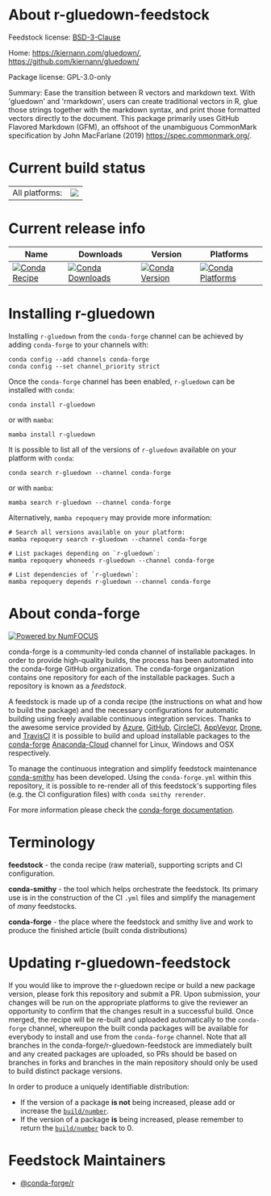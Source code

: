 About r-gluedown-feedstock
==========================

Feedstock license: [BSD-3-Clause](https://github.com/conda-forge/r-gluedown-feedstock/blob/main/LICENSE.txt)

Home: https://kiernann.com/gluedown/, https://github.com/kiernann/gluedown/

Package license: GPL-3.0-only

Summary: Ease the transition between R vectors and markdown text. With 'gluedown' and 'rmarkdown', users can create traditional vectors in R, glue those strings together with the markdown syntax, and print those formatted vectors directly to the document. This package primarily uses GitHub Flavored Markdown (GFM), an offshoot of the unambiguous CommonMark specification by John MacFarlane (2019) <https://spec.commonmark.org/>.

Current build status
====================


<table><tr><td>All platforms:</td>
    <td>
      <a href="https://dev.azure.com/conda-forge/feedstock-builds/_build/latest?definitionId=9094&branchName=main">
        <img src="https://dev.azure.com/conda-forge/feedstock-builds/_apis/build/status/r-gluedown-feedstock?branchName=main">
      </a>
    </td>
  </tr>
</table>

Current release info
====================

| Name | Downloads | Version | Platforms |
| --- | --- | --- | --- |
| [![Conda Recipe](https://img.shields.io/badge/recipe-r--gluedown-green.svg)](https://anaconda.org/conda-forge/r-gluedown) | [![Conda Downloads](https://img.shields.io/conda/dn/conda-forge/r-gluedown.svg)](https://anaconda.org/conda-forge/r-gluedown) | [![Conda Version](https://img.shields.io/conda/vn/conda-forge/r-gluedown.svg)](https://anaconda.org/conda-forge/r-gluedown) | [![Conda Platforms](https://img.shields.io/conda/pn/conda-forge/r-gluedown.svg)](https://anaconda.org/conda-forge/r-gluedown) |

Installing r-gluedown
=====================

Installing `r-gluedown` from the `conda-forge` channel can be achieved by adding `conda-forge` to your channels with:

```
conda config --add channels conda-forge
conda config --set channel_priority strict
```

Once the `conda-forge` channel has been enabled, `r-gluedown` can be installed with `conda`:

```
conda install r-gluedown
```

or with `mamba`:

```
mamba install r-gluedown
```

It is possible to list all of the versions of `r-gluedown` available on your platform with `conda`:

```
conda search r-gluedown --channel conda-forge
```

or with `mamba`:

```
mamba search r-gluedown --channel conda-forge
```

Alternatively, `mamba repoquery` may provide more information:

```
# Search all versions available on your platform:
mamba repoquery search r-gluedown --channel conda-forge

# List packages depending on `r-gluedown`:
mamba repoquery whoneeds r-gluedown --channel conda-forge

# List dependencies of `r-gluedown`:
mamba repoquery depends r-gluedown --channel conda-forge
```


About conda-forge
=================

[![Powered by
NumFOCUS](https://img.shields.io/badge/powered%20by-NumFOCUS-orange.svg?style=flat&colorA=E1523D&colorB=007D8A)](https://numfocus.org)

conda-forge is a community-led conda channel of installable packages.
In order to provide high-quality builds, the process has been automated into the
conda-forge GitHub organization. The conda-forge organization contains one repository
for each of the installable packages. Such a repository is known as a *feedstock*.

A feedstock is made up of a conda recipe (the instructions on what and how to build
the package) and the necessary configurations for automatic building using freely
available continuous integration services. Thanks to the awesome service provided by
[Azure](https://azure.microsoft.com/en-us/services/devops/), [GitHub](https://github.com/),
[CircleCI](https://circleci.com/), [AppVeyor](https://www.appveyor.com/),
[Drone](https://cloud.drone.io/welcome), and [TravisCI](https://travis-ci.com/)
it is possible to build and upload installable packages to the
[conda-forge](https://anaconda.org/conda-forge) [Anaconda-Cloud](https://anaconda.org/)
channel for Linux, Windows and OSX respectively.

To manage the continuous integration and simplify feedstock maintenance
[conda-smithy](https://github.com/conda-forge/conda-smithy) has been developed.
Using the ``conda-forge.yml`` within this repository, it is possible to re-render all of
this feedstock's supporting files (e.g. the CI configuration files) with ``conda smithy rerender``.

For more information please check the [conda-forge documentation](https://conda-forge.org/docs/).

Terminology
===========

**feedstock** - the conda recipe (raw material), supporting scripts and CI configuration.

**conda-smithy** - the tool which helps orchestrate the feedstock.
                   Its primary use is in the construction of the CI ``.yml`` files
                   and simplify the management of *many* feedstocks.

**conda-forge** - the place where the feedstock and smithy live and work to
                  produce the finished article (built conda distributions)


Updating r-gluedown-feedstock
=============================

If you would like to improve the r-gluedown recipe or build a new
package version, please fork this repository and submit a PR. Upon submission,
your changes will be run on the appropriate platforms to give the reviewer an
opportunity to confirm that the changes result in a successful build. Once
merged, the recipe will be re-built and uploaded automatically to the
`conda-forge` channel, whereupon the built conda packages will be available for
everybody to install and use from the `conda-forge` channel.
Note that all branches in the conda-forge/r-gluedown-feedstock are
immediately built and any created packages are uploaded, so PRs should be based
on branches in forks and branches in the main repository should only be used to
build distinct package versions.

In order to produce a uniquely identifiable distribution:
 * If the version of a package **is not** being increased, please add or increase
   the [``build/number``](https://docs.conda.io/projects/conda-build/en/latest/resources/define-metadata.html#build-number-and-string).
 * If the version of a package **is** being increased, please remember to return
   the [``build/number``](https://docs.conda.io/projects/conda-build/en/latest/resources/define-metadata.html#build-number-and-string)
   back to 0.

Feedstock Maintainers
=====================

* [@conda-forge/r](https://github.com/conda-forge/r/)

